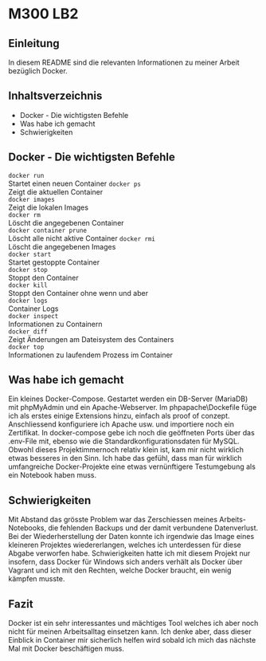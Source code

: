 # M300 LB2

## Einleitung

In diesem README sind die relevanten Informationen zu meiner Arbeit bezüglich Docker.

## Inhaltsverzeichnis

* Docker - Die wichtigsten Befehle
* Was habe ich gemacht
* Schwierigkeiten


## Docker - Die wichtigsten Befehle

`docker run`<br>
Startet einen neuen Container
`docker ps`<br>
Zeigt die aktuellen Container<br>
`docker images`<br>
Zeigt die lokalen Images<br>
`docker rm`<br>
Löscht die angegebenen Container<br>
`docker container prune`<br>
Löscht alle nicht aktive Container
`docker rmi`<br>
Löscht die angegebenen Images<br>
`docker start`<br>
Startet gestoppte Container<br>
`docker stop`<br>
Stoppt den Container<br>
`docker kill`<br>
Stoppt den Container ohne wenn und aber<br>
`docker logs`<br>
Container Logs<br>
`docker inspect`<br>
Informationen zu Containern<br>
`docker diff`<br>
Zeigt Änderungen am Dateisystem des Containers<br>
`docker top`<br>
Informationen zu laufendem Prozess im Container<br>

## Was habe ich gemacht

Ein kleines Docker-Compose. Gestartet werden ein DB-Server (MariaDB) mit phpMyAdmin und ein Apache-Webserver.
Im phpapache\Dockefile füge ich als erstes einige Extensions hinzu, einfach als proof of conzept. Anschliessend konfiguriere ich Apache usw. und importiere noch ein Zertifikat.
In docker-compose gebe ich noch die geöffneten Ports über das .env-File mit, ebenso wie die Standardkonfigurationsdaten für MySQL.
Obwohl dieses Projektimmernoch relativ klein ist, kam mir nicht wirklich etwas besseres in den Sinn. Ich habe das gefühl, dass man für wirklich umfangreiche Docker-Projekte eine etwas vernünftigere Testumgebung als ein Notebook haben muss.


## Schwierigkeiten

Mit Abstand das grösste Problem war das Zerschiessen meines Arbeits-Notebooks, die fehlenden Backups und der damit verbundene Datenverlust. Bei der Wiederherstellung der Daten konnte ich irgendwie das Image eines kleineren Projektes wiedererlangen, welches ich unterdessen für diese Abgabe verworfen habe.
Schwierigkeiten hatte ich mit diesem Projekt nur insofern, dass Docker für Windows sich anders verhält als Docker über Vagrant und ich mit den Rechten, welche Docker braucht, ein wenig kämpfen musste.


## Fazit

Docker ist ein sehr interessantes und mächtiges Tool welches ich aber noch nicht für meinen Arbeitsalltag einsetzen kann. Ich denke aber, dass dieser Einblick in Container mir sicherlich helfen wird sobald ich mich das nächste Mal mit Docker beschäftigen muss.
